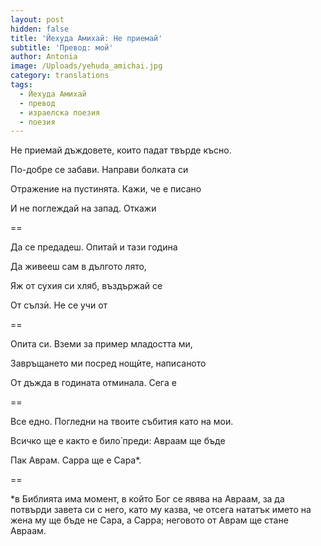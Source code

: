```yaml
---
layout: post
hidden: false
title: 'Йехуда Амихай: Не приемай'
subtitle: 'Превод: мой'
author: Antonia
image: /Uploads/yehuda_amichai.jpg
category: translations
tags:
  - Йехуда Амихай
  - превод
  - израелска поезия
  - поезия
---
```

Не приемай дъждовете, които падат твърде късно.

По-добре се забави. Направи болката си

Отражение на пустинята. Кажи, че е писано

И не поглеждай на запад. Откажи

\==

Да се предадеш. Опитай и тази година

Да живееш сам в дългото лято,

Яж от сухия си хляб, въздържай се

От сълзѝ. Не се учи от

\==

Опита си. Вземи за пример младостта ми,

Завръщането ми посред нощѝте, написаното

От дъжда в годината отминала. Сега е

\==

Все едно. Погледни на твоите събития като на мои.

Всичко ще е както е било̀ преди: Авраам ще бъде

Пак Аврам. Сарра ще е Сара*.

\==

\*в Библията има момент, в който Бог се явява на Авраам, за да потвърди завета си с него, като му казва, че отсега нататък името на жена му ще бъде не Сара, а Сарра; неговото от Аврам ще стане Авраам.
